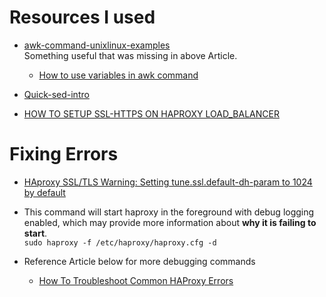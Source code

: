 # Resources I used
- [awk-command-unixlinux-examples](https://www.geeksforgeeks.org/awk-command-unixlinux-examples/)  
Something useful that was missing in above Article.  
    - [How to use variables in awk command](https://linuxhint.com/awk_command_variables/)
  
- [Quick-sed-intro](https://angel.hashnode.dev/short-sed-intro)
- [HOW TO SETUP SSL-HTTPS ON HAPROXY LOAD_BALANCER](https://mustaphaaliyugaladima.medium.com/how-to-setup-ssl-https-on-haproxy-load-balancer-a47bee7bc146)
# Fixing Errors
- [HAproxy SSL/TLS Warning: Setting tune.ssl.default-dh-param to 1024 by default]([https://](https://www.digitalocean.com/community/tutorials/haproxy-ssl-tls-warning-setting-tune-ssl-default-dh-param-to-1024-by-default))

- This command will start haproxy in the foreground with debug logging enabled, which may provide more information about **why it is failing to start**.  
`sudo haproxy -f /etc/haproxy/haproxy.cfg -d`


- Reference Article below for more debugging commands
  - [How To Troubleshoot Common HAProxy Errors](https://www.digitalocean.com/community/tutorials/how-to-troubleshoot-common-haproxy-errors)
